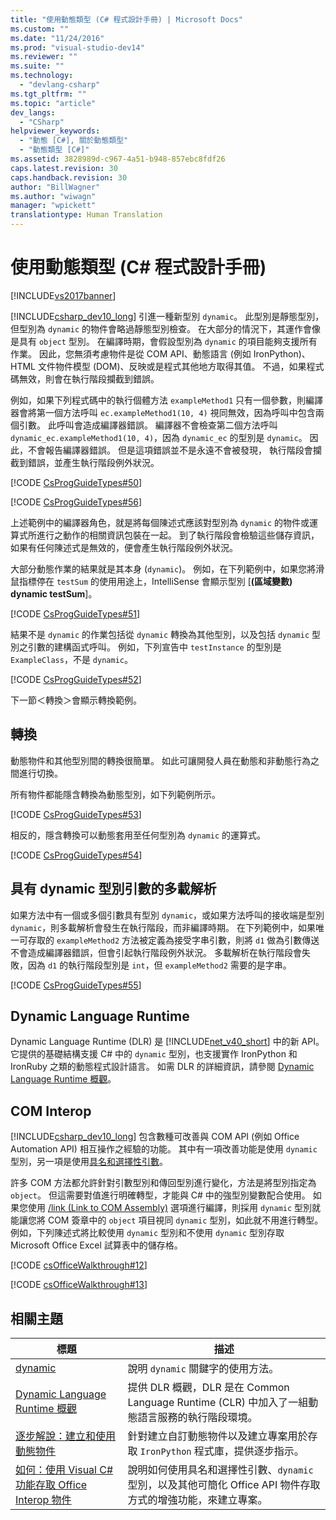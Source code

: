 ```yaml
---
title: "使用動態類型 (C# 程式設計手冊) | Microsoft Docs"
ms.custom: ""
ms.date: "11/24/2016"
ms.prod: "visual-studio-dev14"
ms.reviewer: ""
ms.suite: ""
ms.technology: 
  - "devlang-csharp"
ms.tgt_pltfrm: ""
ms.topic: "article"
dev_langs: 
  - "CSharp"
helpviewer_keywords: 
  - "動態 [C#], 關於動態類型"
  - "動態類型 [C#]"
ms.assetid: 3828989d-c967-4a51-b948-857ebc8fdf26
caps.latest.revision: 30
caps.handback.revision: 30
author: "BillWagner"
ms.author: "wiwagn"
manager: "wpickett"
translationtype: Human Translation
---
```

# 使用動態類型 (C# 程式設計手冊)
[!INCLUDE[vs2017banner](../../../csharp/includes/vs2017banner.md)]

[!INCLUDE[csharp_dev10_long](../../../csharp/programming-guide/classes-and-structs/includes/csharp_dev10_long_md.md)] 引進一種新型別 `dynamic`。  此型別是靜態型別，但型別為 `dynamic` 的物件會略過靜態型別檢查。  在大部分的情況下，其運作會像是具有 `object` 型別。  在編譯時期，會假設型別為 `dynamic` 的項目能夠支援所有作業。  因此，您無須考慮物件是從 COM API、動態語言 \(例如 IronPython\)、HTML 文件物件模型 \(DOM\)、反映或是程式其他地方取得其值。  不過，如果程式碼無效，則會在執行階段攔截到錯誤。  
  
 例如，如果下列程式碼中的執行個體方法 `exampleMethod1` 只有一個參數，則編譯器會將第一個方法呼叫 `ec.exampleMethod1(10, 4)` 視同無效，因為呼叫中包含兩個引數。  此呼叫會造成編譯器錯誤。  編譯器不會檢查第二個方法呼叫 `dynamic_ec.exampleMethod1(10, 4)`，因為 `dynamic_ec` 的型別是 `dynamic`。  因此，不會報告編譯器錯誤。  但是這項錯誤並不是永遠不會被發現，  執行階段會攔截到錯誤，並產生執行階段例外狀況。  
  
 [!CODE [CsProgGuideTypes#50](../CodeSnippet/VS_Snippets_VBCSharp/CsProgGuideTypes#50)]  
  
 [!CODE [CsProgGuideTypes#56](../CodeSnippet/VS_Snippets_VBCSharp/CsProgGuideTypes#56)]  
  
 上述範例中的編譯器角色，就是將每個陳述式應該對型別為 `dynamic` 的物件或運算式所進行之動作的相關資訊包裝在一起。  到了執行階段會檢驗這些儲存資訊，如果有任何陳述式是無效的，便會產生執行階段例外狀況。  
  
 大部分動態作業的結果就是其本身 \(`dynamic`\)。  例如，在下列範例中，如果您將滑鼠指標停在 `testSum` 的使用用途上，IntelliSense 會顯示型別 \[**\(區域變數\) dynamic testSum**\]。  
  
 [!CODE [CsProgGuideTypes#51](../CodeSnippet/VS_Snippets_VBCSharp/CsProgGuideTypes#51)]  
  
 結果不是 `dynamic` 的作業包括從 `dynamic` 轉換為其他型別，以及包括 `dynamic` 型別之引數的建構函式呼叫。  例如，下列宣告中 `testInstance` 的型別是 `ExampleClass`，不是 `dynamic`。  
  
 [!CODE [CsProgGuideTypes#52](../CodeSnippet/VS_Snippets_VBCSharp/CsProgGuideTypes#52)]  
  
 下一節＜轉換＞會顯示轉換範例。  
  
## 轉換  
 動態物件和其他型別間的轉換很簡單。  如此可讓開發人員在動態和非動態行為之間進行切換。  
  
 所有物件都能隱含轉換為動態型別，如下列範例所示。  
  
 [!CODE [CsProgGuideTypes#53](../CodeSnippet/VS_Snippets_VBCSharp/CsProgGuideTypes#53)]  
  
 相反的，隱含轉換可以動態套用至任何型別為 `dynamic` 的運算式。  
  
 [!CODE [CsProgGuideTypes#54](../CodeSnippet/VS_Snippets_VBCSharp/CsProgGuideTypes#54)]  
  
## 具有 dynamic 型別引數的多載解析  
 如果方法中有一個或多個引數具有型別 `dynamic`，或如果方法呼叫的接收端是型別 `dynamic`，則多載解析會發生在執行階段，而非編譯時期。  在下列範例中，如果唯一可存取的 `exampleMethod2` 方法被定義為接受字串引數，則將 `d1` 做為引數傳送不會造成編譯器錯誤，但會引起執行階段例外狀況。  多載解析在執行階段會失敗，因為 `d1` 的執行階段型別是 `int`，但 `exampleMethod2` 需要的是字串。  
  
 [!CODE [CsProgGuideTypes#55](../CodeSnippet/VS_Snippets_VBCSharp/CsProgGuideTypes#55)]  
  
## Dynamic Language Runtime  
 Dynamic Language Runtime \(DLR\) 是 [!INCLUDE[net_v40_short](../../../csharp/programming-guide/types/includes/net_v40_short_md.md)] 中的新 API。  它提供的基礎結構支援 C\# 中的 `dynamic` 型別，也支援實作 IronPython 和 IronRuby 之類的動態程式設計語言。  如需 DLR 的詳細資訊，請參閱 [Dynamic Language Runtime 概觀](../Topic/Dynamic%20Language%20Runtime%20Overview.md)。  
  
## COM Interop  
 [!INCLUDE[csharp_dev10_long](../../../csharp/programming-guide/classes-and-structs/includes/csharp_dev10_long_md.md)] 包含數種可改善與 COM API \(例如 Office Automation API\) 相互操作之經驗的功能。  其中有一項改善功能是使用 `dynamic` 型別，另一項是使用[具名和選擇性引數](../../../csharp/programming-guide/classes-and-structs/named-and-optional-arguments.md)。  
  
 許多 COM 方法都允許針對引數型別和傳回型別進行變化，方法是將型別指定為 `object`。  但這需要對值進行明確轉型，才能與 C\# 中的強型別變數配合使用。  如果您使用 [\/link \(Link to COM Assembly\)](../../../csharp/language-reference/compiler-options/link-compiler-option.md) 選項進行編譯，則採用 `dynamic` 型別就能讓您將 COM 簽章中的 `object` 項目視同 `dynamic` 型別，如此就不用進行轉型。  例如，下列陳述式將比較使用 `dynamic` 型別和不使用 `dynamic` 型別存取 Microsoft Office Excel 試算表中的儲存格。  
  
 [!CODE [csOfficeWalkthrough#12](../CodeSnippet/VS_Snippets_VBCSharp/csofficewalkthrough#12)]  
  
 [!CODE [csOfficeWalkthrough#13](../CodeSnippet/VS_Snippets_VBCSharp/csofficewalkthrough#13)]  
  
## 相關主題  
  
|標題|描述|  
|--------|--------|  
|[dynamic](../../../csharp/language-reference/keywords/dynamic.md)|說明 `dynamic` 關鍵字的使用方法。|  
|[Dynamic Language Runtime 概觀](../Topic/Dynamic%20Language%20Runtime%20Overview.md)|提供 DLR 概觀，DLR 是在 Common Language Runtime \(CLR\) 中加入了一組動態語言服務的執行階段環境。|  
|[逐步解說：建立和使用動態物件](../../../csharp/programming-guide/types/walkthrough-creating-and-using-dynamic-objects.md)|針對建立自訂動態物件以及建立專案用於存取 `IronPython` 程式庫，提供逐步指示。|  
|[如何：使用 Visual C\#  功能存取 Office Interop 物件](../../../csharp/programming-guide/interop/how-to-access-office-onterop-objects.md)|說明如何使用具名和選擇性引數、`dynamic` 型別，以及其他可簡化 Office API 物件存取方式的增強功能，來建立專案。|
